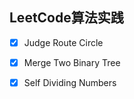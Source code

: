 ## LeetCode算法实践 
- [x] Judge Route Circle 
- [x] Merge Two Binary Tree
- [x] Self Dividing Numbers

